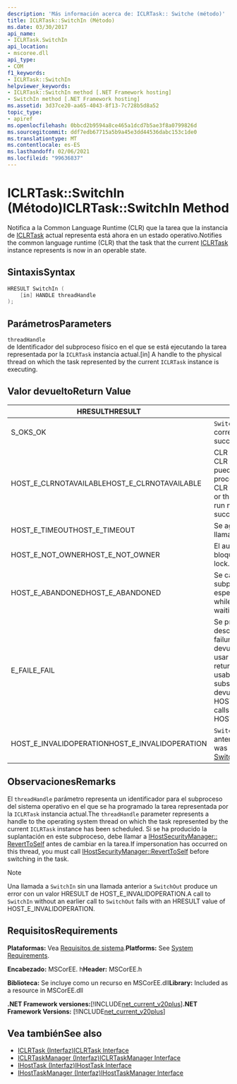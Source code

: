 ```yaml
---
description: 'Más información acerca de: ICLRTask:: Switche (método)'
title: ICLRTask::SwitchIn (Método)
ms.date: 03/30/2017
api_name:
- ICLRTask.SwitchIn
api_location:
- mscoree.dll
api_type:
- COM
f1_keywords:
- ICLRTask::SwitchIn
helpviewer_keywords:
- ICLRTask::SwitchIn method [.NET Framework hosting]
- SwitchIn method [.NET Framework hosting]
ms.assetid: 3d37ce20-aa65-4043-8f13-7c728b5d8a52
topic_type:
- apiref
ms.openlocfilehash: 0bbcd2b9594a8ce465a1dcd7b5ae3f8a0799826d
ms.sourcegitcommit: ddf7edb67715a5b9a45e3dd44536dabc153c1de0
ms.translationtype: MT
ms.contentlocale: es-ES
ms.lasthandoff: 02/06/2021
ms.locfileid: "99636837"
---
```

# <a name="iclrtaskswitchin-method"></a><span data-ttu-id="fd083-103">ICLRTask::SwitchIn (Método)</span><span class="sxs-lookup"><span data-stu-id="fd083-103">ICLRTask::SwitchIn Method</span></span>

<span data-ttu-id="fd083-104">Notifica a la Common Language Runtime (CLR) que la tarea que la instancia de [ICLRTask](iclrtask-interface.md) actual representa está ahora en un estado operativo.</span><span class="sxs-lookup"><span data-stu-id="fd083-104">Notifies the common language runtime (CLR) that the task that the current [ICLRTask](iclrtask-interface.md) instance represents is now in an operable state.</span></span>  
  
## <a name="syntax"></a><span data-ttu-id="fd083-105">Sintaxis</span><span class="sxs-lookup"><span data-stu-id="fd083-105">Syntax</span></span>  
  
```cpp  
HRESULT SwitchIn (  
    [in] HANDLE threadHandle  
);  
```  
  
## <a name="parameters"></a><span data-ttu-id="fd083-106">Parámetros</span><span class="sxs-lookup"><span data-stu-id="fd083-106">Parameters</span></span>  

 `threadHandle`  
 <span data-ttu-id="fd083-107">de Identificador del subproceso físico en el que se está ejecutando la tarea representada por la `ICLRTask` instancia actual.</span><span class="sxs-lookup"><span data-stu-id="fd083-107">[in] A handle to the physical thread on which the task represented by the current `ICLRTask` instance is executing.</span></span>  
  
## <a name="return-value"></a><span data-ttu-id="fd083-108">Valor devuelto</span><span class="sxs-lookup"><span data-stu-id="fd083-108">Return Value</span></span>  
  
|<span data-ttu-id="fd083-109">HRESULT</span><span class="sxs-lookup"><span data-stu-id="fd083-109">HRESULT</span></span>|<span data-ttu-id="fd083-110">Descripción</span><span class="sxs-lookup"><span data-stu-id="fd083-110">Description</span></span>|  
|-------------|-----------------|  
|<span data-ttu-id="fd083-111">S_OK</span><span class="sxs-lookup"><span data-stu-id="fd083-111">S_OK</span></span>|<span data-ttu-id="fd083-112">`SwitchIn` se devolvió correctamente.</span><span class="sxs-lookup"><span data-stu-id="fd083-112">`SwitchIn` returned successfully.</span></span>|  
|<span data-ttu-id="fd083-113">HOST_E_CLRNOTAVAILABLE</span><span class="sxs-lookup"><span data-stu-id="fd083-113">HOST_E_CLRNOTAVAILABLE</span></span>|<span data-ttu-id="fd083-114">CLR no se ha cargado en un proceso o CLR está en un estado en el que no puede ejecutar código administrado ni procesar la llamada correctamente.</span><span class="sxs-lookup"><span data-stu-id="fd083-114">The CLR has not been loaded into a process, or the CLR is in a state in which it cannot run managed code or process the call successfully.</span></span>|  
|<span data-ttu-id="fd083-115">HOST_E_TIMEOUT</span><span class="sxs-lookup"><span data-stu-id="fd083-115">HOST_E_TIMEOUT</span></span>|<span data-ttu-id="fd083-116">Se agotó el tiempo de espera de la llamada.</span><span class="sxs-lookup"><span data-stu-id="fd083-116">The call timed out.</span></span>|  
|<span data-ttu-id="fd083-117">HOST_E_NOT_OWNER</span><span class="sxs-lookup"><span data-stu-id="fd083-117">HOST_E_NOT_OWNER</span></span>|<span data-ttu-id="fd083-118">El autor de la llamada no posee el bloqueo.</span><span class="sxs-lookup"><span data-stu-id="fd083-118">The caller does not own the lock.</span></span>|  
|<span data-ttu-id="fd083-119">HOST_E_ABANDONED</span><span class="sxs-lookup"><span data-stu-id="fd083-119">HOST_E_ABANDONED</span></span>|<span data-ttu-id="fd083-120">Se canceló un evento mientras un subproceso o fibra bloqueados estaba esperando en él.</span><span class="sxs-lookup"><span data-stu-id="fd083-120">An event was canceled while a blocked thread or fiber was waiting on it.</span></span>|  
|<span data-ttu-id="fd083-121">E_FAIL</span><span class="sxs-lookup"><span data-stu-id="fd083-121">E_FAIL</span></span>|<span data-ttu-id="fd083-122">Se produjo un error grave desconocido.</span><span class="sxs-lookup"><span data-stu-id="fd083-122">An unknown catastrophic failure occurred.</span></span> <span data-ttu-id="fd083-123">Cuando un método devuelve E_FAIL, CLR ya no se puede usar en el proceso.</span><span class="sxs-lookup"><span data-stu-id="fd083-123">When a method returns E_FAIL, the CLR is no longer usable within the process.</span></span> <span data-ttu-id="fd083-124">Las llamadas subsiguientes a métodos de hospedaje devuelven HOST_E_CLRNOTAVAILABLE.</span><span class="sxs-lookup"><span data-stu-id="fd083-124">Subsequent calls to hosting methods return HOST_E_CLRNOTAVAILABLE.</span></span>|  
|<span data-ttu-id="fd083-125">HOST_E_INVALIDOPERATION</span><span class="sxs-lookup"><span data-stu-id="fd083-125">HOST_E_INVALIDOPERATION</span></span>|<span data-ttu-id="fd083-126">`SwitchIn` se llamó a sin una llamada anterior al [método SwitchOut](iclrtask-switchout-method.md).</span><span class="sxs-lookup"><span data-stu-id="fd083-126">`SwitchIn` was called without an earlier call to [SwitchOut Method](iclrtask-switchout-method.md).</span></span>|  
  
## <a name="remarks"></a><span data-ttu-id="fd083-127">Observaciones</span><span class="sxs-lookup"><span data-stu-id="fd083-127">Remarks</span></span>  

 <span data-ttu-id="fd083-128">El `threadHandle` parámetro representa un identificador para el subproceso del sistema operativo en el que se ha programado la tarea representada por la `ICLRTask` instancia actual.</span><span class="sxs-lookup"><span data-stu-id="fd083-128">The `threadHandle` parameter represents a handle to the operating system thread on which the task represented by the current `ICLRTask` instance has been scheduled.</span></span> <span data-ttu-id="fd083-129">Si se ha producido la suplantación en este subproceso, debe llamar a [IHostSecurityManager:: RevertToSelf](ihostsecuritymanager-reverttoself-method.md) antes de cambiar en la tarea.</span><span class="sxs-lookup"><span data-stu-id="fd083-129">If impersonation has occurred on this thread, you must call [IHostSecurityManager::RevertToSelf](ihostsecuritymanager-reverttoself-method.md) before switching in the task.</span></span>  
  
> [!NOTE]
> <span data-ttu-id="fd083-130">Una llamada a `SwitchIn` sin una llamada anterior a `SwitchOut` produce un error con un valor HRESULT de HOST_E_INVALIDOPERATION.</span><span class="sxs-lookup"><span data-stu-id="fd083-130">A call to `SwitchIn` without an earlier call to `SwitchOut` fails with an HRESULT value of HOST_E_INVALIDOPERATION.</span></span>  
  
## <a name="requirements"></a><span data-ttu-id="fd083-131">Requisitos</span><span class="sxs-lookup"><span data-stu-id="fd083-131">Requirements</span></span>  

 <span data-ttu-id="fd083-132">**Plataformas:** Vea [Requisitos de sistema](../../get-started/system-requirements.md).</span><span class="sxs-lookup"><span data-stu-id="fd083-132">**Platforms:** See [System Requirements](../../get-started/system-requirements.md).</span></span>  
  
 <span data-ttu-id="fd083-133">**Encabezado:** MSCorEE. h</span><span class="sxs-lookup"><span data-stu-id="fd083-133">**Header:** MSCorEE.h</span></span>  
  
 <span data-ttu-id="fd083-134">**Biblioteca:** Se incluye como un recurso en MSCorEE.dll</span><span class="sxs-lookup"><span data-stu-id="fd083-134">**Library:** Included as a resource in MSCorEE.dll</span></span>  
  
 <span data-ttu-id="fd083-135">**.NET Framework versiones:**[!INCLUDE[net_current_v20plus](../../../../includes/net-current-v20plus-md.md)]</span><span class="sxs-lookup"><span data-stu-id="fd083-135">**.NET Framework Versions:** [!INCLUDE[net_current_v20plus](../../../../includes/net-current-v20plus-md.md)]</span></span>  
  
## <a name="see-also"></a><span data-ttu-id="fd083-136">Vea también</span><span class="sxs-lookup"><span data-stu-id="fd083-136">See also</span></span>

- [<span data-ttu-id="fd083-137">ICLRTask (Interfaz)</span><span class="sxs-lookup"><span data-stu-id="fd083-137">ICLRTask Interface</span></span>](iclrtask-interface.md)
- [<span data-ttu-id="fd083-138">ICLRTaskManager (Interfaz)</span><span class="sxs-lookup"><span data-stu-id="fd083-138">ICLRTaskManager Interface</span></span>](iclrtaskmanager-interface.md)
- [<span data-ttu-id="fd083-139">IHostTask (Interfaz)</span><span class="sxs-lookup"><span data-stu-id="fd083-139">IHostTask Interface</span></span>](ihosttask-interface.md)
- [<span data-ttu-id="fd083-140">IHostTaskManager (Interfaz)</span><span class="sxs-lookup"><span data-stu-id="fd083-140">IHostTaskManager Interface</span></span>](ihosttaskmanager-interface.md)
